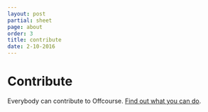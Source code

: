 ```yaml
---
layout: post
partial: sheet
page: about
order: 3
title: contribute
date: 2-10-2016
---
```

# Contribute

Everybody can contribute to Offcourse. [Find out what you can do](https://offcourse.io/contribute).

